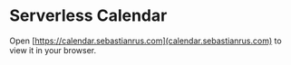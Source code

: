 # Serverless Calendar

Open [https://calendar.sebastianrus.com](calendar.sebastianrus.com) to view it in your browser.
